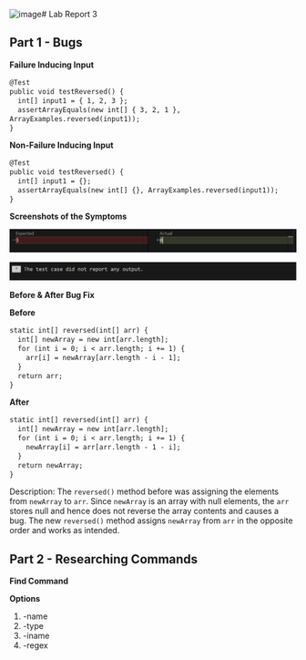 ![image](https://github.com/aslanchan7/cse15l-lab-reports/assets/124756060/a85a239a-56e9-4012-a86e-c91c5a921602)# Lab Report 3

## Part 1 - Bugs

**Failure Inducing Input**

```
@Test
public void testReversed() {
  int[] input1 = { 1, 2, 3 };
  assertArrayEquals(new int[] { 3, 2, 1 }, ArrayExamples.reversed(input1));
}
```

**Non-Failure Inducing Input**

```
@Test
public void testReversed() {
  int[] input1 = {};
  assertArrayEquals(new int[] {}, ArrayExamples.reversed(input1));
}
```

**Screenshots of the Symptoms**

![Image](lab-report-3-ss1.png)

![Image](lab-report-3-ss2.png)

**Before & After Bug Fix**

**Before**

```
static int[] reversed(int[] arr) {
  int[] newArray = new int[arr.length];
  for (int i = 0; i < arr.length; i += 1) {
    arr[i] = newArray[arr.length - i - 1];
  }
  return arr;
}
```

**After**

```
static int[] reversed(int[] arr) {
  int[] newArray = new int[arr.length];
  for (int i = 0; i < arr.length; i += 1) {
    newArray[i] = arr[arr.length - 1 - i];
  }
  return newArray;
}
```

Description: The `reversed()` method before was assigning the elements from `newArray` to `arr`. Since `newArray` is an array with null elements, the `arr` stores null and hence does not reverse the array contents and causes a bug. The new `reversed()` method assigns `newArray` from `arr` in the opposite order and works as intended.

## Part 2 - Researching Commands

**Find Command**

**Options**

1. -name
2. -type
3. -iname
4. -regex


